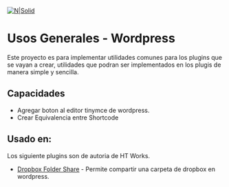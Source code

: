[![N|Solid](http://hynotech.com/wp-content/uploads/2013/03/logo_largo.png)](http://www.hynotech.com)

# Usos Generales - Wordpress

Este proyecto es para implementar utilidades comunes para los plugins que se vayan a crear, utilidades que podran ser implementados en los plugis de manera simple y sencilla.

## Capacidades

+ Agregar boton al editor tinymce de wordpress.
+ Crear Equivalencia entre Shortcode

## Usado en:

Los siguiente plugins son de autoria de HT Works.

+ [Dropbox Folder Share](http://www.hynotech.com/wp-plugins/dropbox-folder-share) - Permite compartir una carpeta de dropbox en wordpress.


